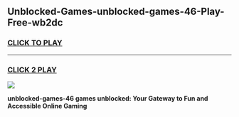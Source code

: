 
## Unblocked-Games-unblocked-games-46-Play-Free-wb2dc
<h3>
<a href="https://premium76.site?title=unblocked-games-46&ref=18A">CLICK TO PLAY</a></h3>
<hr>

<h3>
<a href="https://premium76.site?title=unblocked-games-46&ref=18A">CLICK 2 PLAY</a>
  
</h3>

<a href="https://premium76.site?title=unblocked-games-46&ref=18A"><img src="https://clearcache.store/games.png"></a>


**unblocked-games-46 games unblocked: Your Gateway to Fun and Accessible Online Gaming**

